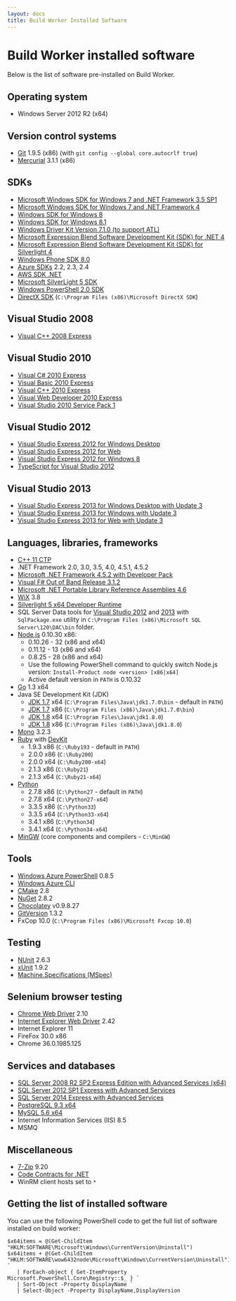 ```yaml
---
layout: docs
title: Build Worker Installed Software
---
```


# Build Worker installed software

Below is the list of software pre-installed on Build Worker.

## Operating system

* Windows Server 2012 R2 (x64)

## Version control systems

* [Git](http://git-scm.com/download/win) 1.9.5 (x86) (with `git config --global core.autocrlf true`)
* [Mercurial](http://mercurial.selenic.com/downloads) 3.1.1 (x86)

## SDKs

* [Microsoft Windows SDK for Windows 7 and .NET Framework 3.5 SP1](http://www.microsoft.com/en-us/download/details.aspx?id=3138)
* [Microsoft Windows SDK for Windows 7 and .NET Framework 4](http://www.microsoft.com/en-us/download/details.aspx?id=8279)
* [Windows SDK for Windows 8](http://msdn.microsoft.com/en-us/library/windows/desktop/hh852363.aspx)
* [Windows SDK for Windows 8.1](http://msdn.microsoft.com/en-us/windows/desktop/bg162891.aspx)
* [Windows Driver Kit Version 7.1.0 (to support ATL)](http://www.microsoft.com/en-us/download/details.aspx?id=11800)
* [Microsoft Expression Blend Software Development Kit (SDK) for .NET 4](http://www.microsoft.com/en-us/download/details.aspx?id=10801)
* [Microsoft Expression Blend Software Development Kit (SDK) for Silverlight 4](http://www.microsoft.com/en-us/download/details.aspx?id=3062)
* [Windows Phone SDK 8.0](http://www.microsoft.com/en-us/download/details.aspx?id=35471)
* [Azure SDKs](http://azure.microsoft.com/en-us/downloads/archive-net-downloads/) 2.2, 2.3, 2.4
* [AWS SDK .NET](http://aws.amazon.com/sdk-for-net/)
* [Microsoft SilverLight 5 SDK](http://www.microsoft.com/en-us/download/details.aspx?id=28359)
* [Windows PowerShell 2.0 SDK](http://www.microsoft.com/en-ca/download/details.aspx?id=2560)
* [DirectX SDK](http://www.microsoft.com/en-us/download/details.aspx?id=6812) (`C:\Program Files (x86)\Microsoft DirectX SDK`)


## Visual Studio 2008

* [Visual C++ 2008 Express](http://go.microsoft.com/?linkid=7729279)

## Visual Studio 2010

* [Visual C# 2010 Express](http://go.microsoft.com/?linkid=9709939)
* [Visual Basic 2010 Express](http://go.microsoft.com/?linkid=9709929)
* [Visual C++ 2010 Express](http://go.microsoft.com/?linkid=9709949)
* [Visual Web Developer 2010 Express](http://go.microsoft.com/fwlink/?LinkID=167874)
* [Visual Studio 2010 Service Pack 1](http://www.microsoft.com/en-us/download/details.aspx?id=23691)

## Visual Studio 2012

* [Visual Studio Express 2012 for Windows Desktop](http://www.microsoft.com/en-us/download/details.aspx?id=34673)
* [Visual Studio Express 2012 for Web](http://www.microsoft.com/en-us/download/details.aspx?id=30669)
* [Visual Studio Express 2012 for Windows 8](http://www.microsoft.com/en-us/download/details.aspx?id=30664)
* [TypeScript for Visual Studio 2012](http://www.microsoft.com/en-us/download/details.aspx?id=34790)

## Visual Studio 2013

* [Visual Studio Express 2013 for Windows Desktop with Update 3](http://www.microsoft.com/en-us/download/details.aspx?id=43733)
* [Visual Studio Express 2013 for Windows with Update 3](http://www.microsoft.com/en-us/download/details.aspx?id=43729)
* [Visual Studio Express 2013 for Web with Update 3](http://www.microsoft.com/en-us/download/details.aspx?id=43722 )

## Languages, libraries, frameworks

* [C++ 11 CTP](http://blogs.msdn.com/b/vcblog/archive/2013/11/18/announcing-the-visual-c-compiler-november-2013-ctp.aspx)
* .NET Framework 2.0, 3.0, 3.5, 4.0, 4.5.1, 4.5.2
* [Microsoft .NET Framework 4.5.2 with Developer Pack](http://www.microsoft.com/en-ca/download/details.aspx?id=42637)
* [Visual F# Out of Band Release 3.1.2](http://www.microsoft.com/en-us/download/details.aspx?id=44011)
* [Microsoft .NET Portable Library Reference Assemblies 4.6](http://www.microsoft.com/en-us/download/details.aspx?id=40727)
* [WiX](http://wixtoolset.org/) 3.8
* [Silverlight 5 x64 Developer Runtime](http://go.microsoft.com/fwlink/?LinkID=229324)
* SQL Server Data tools for [Visual Studio 2012](http://msdn.microsoft.com/en-us/jj650015) and [2013](http://stackoverflow.com/questions/15556339/how-to-build-sqlproj-projects-on-a-build-server) with `SqlPackage.exe` utility in `C:\Program Files (x86)\Microsoft SQL Server\120\DAC\bin` folder.
* [Node.js](http://nodejs.org/dist/) 0.10.30 x86:
    * 0.10.26 - 32 (x86 and x64)
    * 0.11.12 - 13 (x86 and x64)
    * 0.8.25 - 28 (x86 and x64)
    * Use the following PowerShell command to quickly switch Node.js version: `Install-Product node <version> [x86|x64]`
    * Active default version in `PATH` is 0.10.32
* [Go](http://golang.org/dl/) 1.3 x64
* Java SE Development Kit (JDK)
	* [JDK 1.7](http://www.oracle.com/technetwork/java/javase/downloads/jdk7-downloads-1880260.html) x64 (`C:\Program Files\Java\jdk1.7.0\bin` - default in `PATH`)
	* [JDK 1.7](http://www.oracle.com/technetwork/java/javase/downloads/jdk7-downloads-1880260.html) x86 (`C:\Program Files (x86)\Java\jdk1.7.0\bin`)
	* [JDK 1.8](http://www.oracle.com/technetwork/java/javase/downloads/jdk8-downloads-2133151.html) x64 (`C:\Program Files\Java\jdk1.8.0`)
	* [JDK 1.8](http://www.oracle.com/technetwork/java/javase/downloads/jdk8-downloads-2133151.html) x86 (`C:\Program Files (x86)\Java\jdk1.8.0`) 
* [Mono](http://www.go-mono.com/mono-downloads/download.html) 3.2.3
* [Ruby](http://rubyinstaller.org/downloads/) with [DevKit](http://github.com/oneclick/rubyinstaller/wiki/Development-Kit)
	* 1.9.3 x86 (`C:\Ruby193` - default in `PATH`)
	* 2.0.0 x86 (`C:\Ruby200`)
	* 2.0.0 x64 (`C:\Ruby200-x64`)
	* 2.1.3 x86 (`C:\Ruby21`)
	* 2.1.3 x64 (`C:\Ruby21-x64`)
* [Python](https://www.python.org/downloads/windows/)
	* 2.7.8 x86 (`C:\Python27` - default in `PATH`)
	* 2.7.8 x64 (`C:\Python27-x64`)
	* 3.3.5 x86 (`C:\Python33`)
	* 3.3.5 x64 (`C:\Python33-x64`)
	* 3.4.1 x86 (`C:\Python34`)
	* 3.4.1 x64 (`C:\Python34-x64`) 
* [MinGW](http://www.mingw.org/) (core components and compilers - `C:\MinGW`)

## Tools

* [Windows Azure PowerShell](https://github.com/Azure/azure-sdk-tools/releases) 0.8.5
* [Windows Azure CLI](http://azure.microsoft.com/en-us/downloads/)
* [CMake](http://www.cmake.org/cmake/resources/software.html) 2.8
* [NuGet](http://docs.nuget.org/docs/start-here/installing-nuget) 2.8.2
* [Chocolatey](http://chocolatey.org/) v0.9.8.27
* [GitVersion](http://chocolatey.org/packages/GitVersion.Portable) 1.3.2
* FxCop 10.0 (`C:\Program Files (x86)\Microsoft Fxcop 10.0`)

## Testing

* [NUnit](http://nunit.org/index.php?p=download) 2.6.3
* [xUnit](https://github.com/xunit/xunit/releases) 1.9.2
* [Machine.Specifications (MSpec)](http://www.nuget.org/packages/Machine.Specifications)

## Selenium browser testing

* [Chrome Web Driver](http://chromedriver.storage.googleapis.com/index.html) 2.10
* [Internet Explorer Web Driver](http://selenium-release.storage.googleapis.com/index.html) 2.42
* Internet Explorer 11
* FireFox 30.0 x86
* Chrome 36.0.1985.125


## Services and databases

* [SQL Server 2008 R2 SP2 Express Edition with Advanced Services (x64)](http://www.microsoft.com/en-US/download/details.aspx?id=30438)
* [SQL Server 2012 SP1 Express with Advanced Services](http://www.microsoft.com/en-us/download/details.aspx?id=35579)
* [SQL Server 2014 Express with Advanced Services](http://www.microsoft.com/en-us/download/details.aspx?id=42299)
* [PostgreSQL 9.3 x64](http://www.enterprisedb.com/products-services-training/pgdownload#windows)
* [MySQL 5.6 x64](http://dev.mysql.com/downloads/windows/installer/5.6.html)
* Internet Information Services (IIS) 8.5
* MSMQ

## Miscellaneous

* [7-Zip](http://www.7-zip.org/) 9.20
* [Code Contracts for .NET](http://visualstudiogallery.msdn.microsoft.com/1ec7db13-3363-46c9-851f-1ce455f66970)
* WinRM client hosts set to `*`

## Getting the list of installed software

You can use the following PowerShell code to get the full list of software installed on build worker:

	$x64items = @(Get-ChildItem "HKLM:SOFTWARE\Microsoft\Windows\CurrentVersion\Uninstall")
	$x64items + @(Get-ChildItem "HKLM:SOFTWARE\wow6432node\Microsoft\Windows\CurrentVersion\Uninstall") `
	   | ForEach-object { Get-ItemProperty Microsoft.PowerShell.Core\Registry::$_ } `
	   | Sort-Object -Property DisplayName `
	   | Select-Object -Property DisplayName,DisplayVersion
